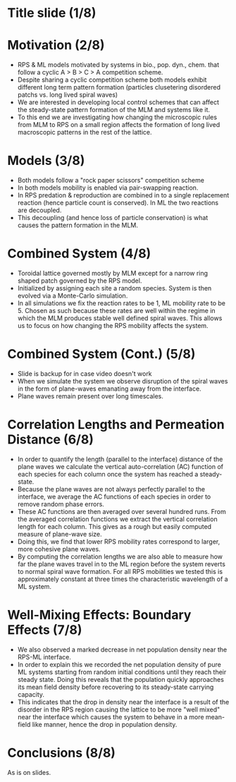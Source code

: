 # Title slide (1/8)
# Motivation (2/8)
+ RPS & ML models motivated by systems in bio., pop. dyn., chem. that follow a cyclic
  A > B > C > A competition scheme.
+ Despite sharing a cyclic competition scheme both models exhibit different long term pattern 
  formation (particles clusetering disordered patchs vs. long lived spiral waves)
+ We are interested in developing local control schemes that can affect the steady-state 
  pattern formation of the MLM and systems like it.
+ To this end we are investigating how changing the microscopic rules from MLM to RPS on a 
  small region affects the formation of long lived macroscopic patterns in the rest of the 
  lattice.

# Models (3/8)
+ Both models follow a "rock paper scissors" competition scheme 
+ In both models mobility is enabled via pair-swapping reaction.
+ In RPS predation & reproduction are combined in to a single replacement reaction (hence particle
  count is conserved). In ML the two reactions are decoupled.
+ This decoupling (and hence loss of particle conservation) is what causes the pattern 
  formation in the MLM.

# Combined System (4/8)
+ Toroidal lattice governed mostly by MLM except for a narrow ring shaped patch governed by the 
  RPS model.
+ Initialized by assigning each site a random species. System is then evolved via a Monte-Carlo 
  simulation.
+ In all simulations we fix the reaction rates to be 1, ML mobility rate to be 5. Chosen as such
  because these rates are well within the regime in which the MLM produces stable well defined
  spiral waves. This allows us to focus on how changing the RPS mobility affects the system.
  
# Combined System (Cont.) (5/8)
+ Slide is backup for in case video doesn't work
+ When we simulate the system we observe disruption of the spiral waves in the form of plane-waves emanating
  away from the interface.
+ Plane waves remain present over long timescales.

# Correlation Lengths and Permeation Distance (6/8)
+ In order to quantify the length (parallel to the interface) distance of the plane waves 
  we calculate the vertical auto-correlation (AC) function of each species for each column once
  the system has reached a steady-state.
+ Because the plane waves are not always perfectly parallel to the interface, we average the
  AC functions of each species in order to remove random phase errors.
+ These AC functions are then averaged over several hundred runs. From the averaged correlation functions 
  we extract the vertical correlation length for each column. This gives as a rough but easily 
  computed measure of plane-wave size.
+ Doing this, we find that lower RPS mobility rates correspond to larger, more cohesive plane
  waves.
+ By computing the correlation lengths we are also able to measure how far the plane waves travel
  in to the ML region before the system reverts to normal spiral wave formation. For all RPS 
  mobilities we tested this is approximately constant at three times the characteristic wavelength 
  of a ML system.

# Well-Mixing Effects: Boundary Effects (7/8)
+ We also observed a marked decrease in net population density near the RPS-ML interface.
+ In order to explain this we recorded the net population density of pure ML systems starting 
  from random initial conditions until they reach their steady state. Doing this reveals that 
  the population quickly approaches its mean field density before recovering to its steady-state 
  carrying capacity.
+ This indicates that the drop in density near the interface is a result of the disorder in the
  RPS region causing the lattice to be more "well mixed" near the interface which causes the 
  system to behave in a more mean-field like manner, hence the drop in population density.
  
# Conclusions (8/8)
As is on slides.
